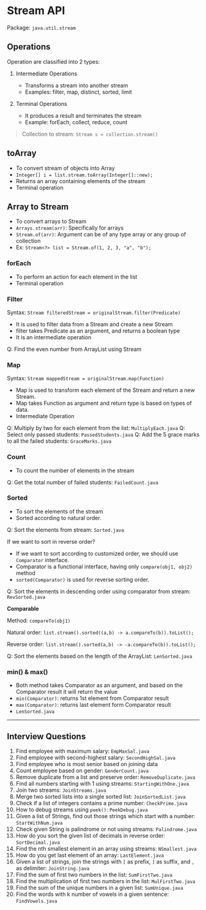 # Stream API
Package: `java.util.stream`

## Operations
Operation are classified into 2 types:
1. Intermediate Operations 
   - Transforms a stream into another stream
   - Examples: filter, map, distinct, sorted, limit

2. Terminal Operations
   - It produces a result and terminates the stream
   - Example: forEach, collect, reduce, count

> Collection to stream: `Stream s = collection.stream()`


## toArray

- To convert stream of objects into Array
- `Integer[] i = list.stream.toArray(Integer[]::new);`
- Returns an array containing elements of the stream
- Terminal operation

## Array to Stream

- To convert arrays to Stream
- `Arrays.stream(arr)`: Specifically for arrays
- `Stream.of(arr)`: Argument can be of any type array or any group of collection
- Ex: `Stream<?> list = Stream.of(1, 2, 3, "a", "b");`

### forEach

- To perform an action for each element in the list
- Terminal operation


### Filter
Syntax: `Stream filteredStream = originalStream.filter(Predicate)`

- It is used to filter data from a Stream and create a new Stream 
- filter takes Predicate as an argument, and returns a boolean type
- It is an intermediate operation

Q: Find the even number from ArrayList using Stream

### Map
Syntax: `Stream mappedStream = originalStream.map(Function)`

- Map is used to transform each element of the Stream and return a new Stream.
- Map takes Function as argument and return type is based on types of data.
- Intermediate Operation

Q: Multiply by two for each element from the list: `MultiplyEach.java`
Q: Select only passed students: `PassedStudents.java`
Q: Add the 5 grace marks to all the failed students: `GraceMarks.java`


### Count

- To count the number of elements in the stream

Q: Get the total number of failed students: `FailedCount.java`

### Sorted

- To sort the elements of the stream 
- Sorted according to natural order.

Q: Sort the elements from stream: `Sorted.java`

If we want to sort in reverse order? 
- If we want to sort according to customized order, we should use `Comparator` interface.
- Comparator is a functional interface, having only `compare(obj1, obj2)` method
- `sorted(Comparator)` is used for reverse sorting order.

Q: Sort the elements in descending order using comparator from stream: `RevSorted.java`

**Comparable**

Method: `compareTo(obj1)`

Natural order: `list.stream().sorted((a,b) -> a.compareTo(b)).toList();`

Reverse order: `list.stream().sorted(a,b) -> -a.compareTo(b)).toList();`

Q: Sort the elements based on the length of the ArrayList: `LenSorted.java`

### min() & max()

- Both method takes Comparator as an argument, and based on the Comparator result it will return the value
- `min(Comparator)`: returns 1st element from Comparator result
- `max(Comparator)`: returns last element form Comparator result
- `LenSorted.java`


---
## Interview Questions
1. Find employee with maximum salary: `EmpMaxSal.java`
2. Find employee with second-highest salary: `SecondHighSal.java`
3. Find employee who is most senior based on joining data
4. Count employee based on gender: `GenderCount.java`
5. Remove duplicate from a list and preserve order: `RemoveDuplicate.java`
6. Find all numbers starting with 1 using streams: `StartingWithOne.java`
7. Join two streams: `JoinStreams.java`
8. Merge two sorted lists into a single sorted list: `JoinSortedList.java`
9. Check if a list of integers contains a prime number: `CheckPrime.java`
10. How to debug streams using `peek()`: `PeekDebug.java`
11. Given a list of Strings, find out those strings which start with a number: `StartWithNum.java`
12. Check given String is palindrome or not using streams: `Palindrome.java`
13. How do you sort the given list of decimals in reverse order: `SortDecimal.java`
14. Find the nth smallest element in an array using streams: `NSmallest.java`
15. How do you get last element of an array: `LastElement.java`
16. Given a list of strings, join the strings with `[` as prefix, `]` as suffix, and `,` as delimiter: `JoinString.java`
17. Find the sum of first two numbers in the list: `SumFirstTwo.java`
18. Find the multiplication of first two numbers in the list: `MulFirstTwo.java`
19. Find the sum of the unique numbers in a given list: `SumUnique.java`
20. Find the words with k number of vowels in a given sentence: `FindVowels.java`